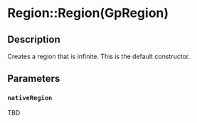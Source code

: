 # Region::Region(GpRegion)

## Description

Creates a region that is infinite. This is the default constructor.

## Parameters

### `nativeRegion`

TBD